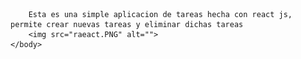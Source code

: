 <html>
    <body>
        
        Esta es una simple aplicacion de tareas hecha con react js, permite crear nuevas tareas y eliminar dichas tareas
        <img src="raeact.PNG" alt="">
    </body>
</html>